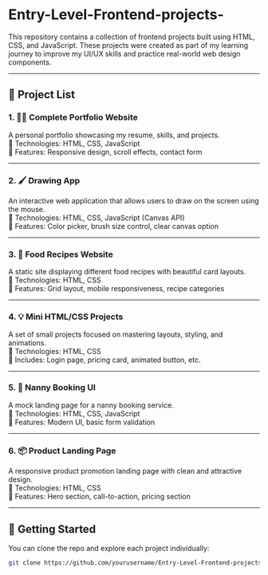 # Entry-Level-Frontend-projects-

This repository contains a collection of frontend projects built using HTML, CSS, and JavaScript. These projects were created as part of my learning journey to improve my UI/UX skills and practice real-world web design components.

---

## 📁 Project List

### 1. 🧑‍💻 Complete Portfolio Website
A personal portfolio showcasing my resume, skills, and projects.  
🔹 Technologies: HTML, CSS, JavaScript  
🔹 Features: Responsive design, scroll effects, contact form

---

### 2. 🖌️ Drawing App
An interactive web application that allows users to draw on the screen using the mouse.  
🔹 Technologies: HTML, CSS, JavaScript (Canvas API)  
🔹 Features: Color picker, brush size control, clear canvas option

---

### 3. 🍲 Food Recipes Website
A static site displaying different food recipes with beautiful card layouts.  
🔹 Technologies: HTML, CSS  
🔹 Features: Grid layout, mobile responsiveness, recipe categories

---

### 4. 💡 Mini HTML/CSS Projects
A set of small projects focused on mastering layouts, styling, and animations.  
🔹 Technologies: HTML, CSS  
🔹 Includes: Login page, pricing card, animated button, etc.

---

### 5. 👶 Nanny Booking UI
A mock landing page for a nanny booking service.  
🔹 Technologies: HTML, CSS, JavaScript  
🔹 Features: Modern UI, basic form validation

---

### 6. 📦 Product Landing Page
A responsive product promotion landing page with clean and attractive design.  
🔹 Technologies: HTML, CSS  
🔹 Features: Hero section, call-to-action, pricing section

---

## 🚀 Getting Started

You can clone the repo and explore each project individually:

```bash
git clone https://github.com/yourusername/Entry-Level-Frontend-projects.git
